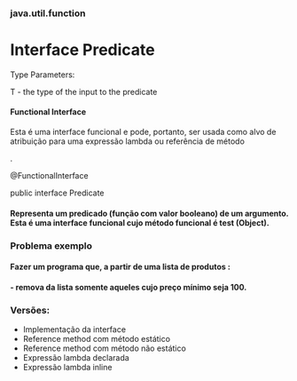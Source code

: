 <h3>java.util.function</h3>
<h1>Interface Predicate<T></h1>
Type Parameters:
<p>T - the type of the input to the predicate</p>
<h4>Functional Interface</h4>  
 <p>Esta é uma interface funcional e pode, portanto, ser usada como alvo de atribuição para uma expressão lambda ou referência de método</p>.

<p>@FunctionalInterface</p>
<p>public interface Predicate <T></p>

<h4>Representa um predicado (função com valor booleano) de um argumento.
Esta é uma interface funcional cujo método funcional é test (Object).</h4>


### Problema exemplo
<p>
 <h4>Fazer um programa que, a partir de uma lista de produtos : </h4>
 <p>
 <h4> - remova da lista somente aqueles cujo preço mínimo seja 100. </h4>

### Versões:
- Implementação da interface
- Reference method com método estático
- Reference method com método não estático
- Expressão lambda declarada
- Expressão lambda inline
